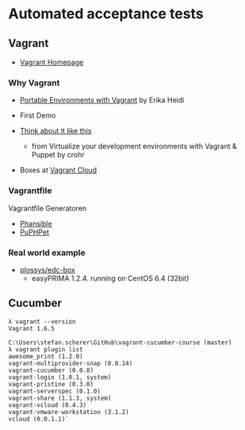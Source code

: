 # Automated acceptance tests

## Vagrant

* [Vagrant Homepage](https://www.vagrantup.com/)

### Why Vagrant

* [Portable Environments with Vagrant](https://speakerdeck.com/erikaheidi/portable-environments-with-vagrant) by Erika Heidi

* First Demo

* [Think about it like this](https://speakerdeck.com/crohr/virtualize-your-development-environments-with-vagrant-puppet?slide=16#)
  - from Virtualize your development environments with Vagrant & Puppet by crohr

* Boxes at [Vagrant Cloud](https://vagrantcloud.com/boxes/search)

### Vagrantfile

Vagrantfile Generatoren

* [Phansible](http://phansible.com/)
* [PuPHPet](https://puphpet.com/)

### Real world example

* [plossys/edc-box](https://github.com/plossys/edc-box)
  - easyPRIMA 1.2.4. running on CentOS 6.4 (32bit)

## Cucumber

```
λ vagrant --version
Vagrant 1.6.5

C:\Users\stefan.scherer\GitHub\vagrant-cucumber-course (master)
λ vagrant plugin list
awesome_print (1.2.0)
vagrant-multiprovider-snap (0.0.14)
vagrant-cucumber (0.0.8)
vagrant-login (1.0.1, system)
vagrant-pristine (0.3.0)
vagrant-serverspec (0.1.0)
vagrant-share (1.1.3, system)
vagrant-vcloud (0.4.3)
vagrant-vmware-workstation (3.1.2)
vcloud (0.0.1.1)`
```
